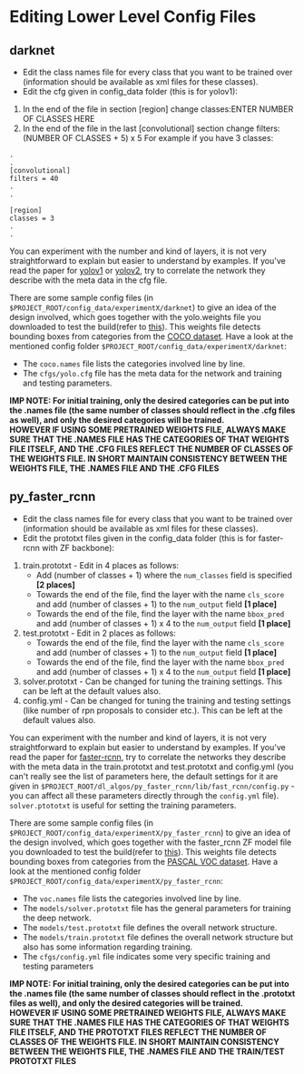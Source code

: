 # **Editing Lower Level Config Files**

## darknet

- Edit the class names file for every class that you want to be trained over (information should be available as xml files for these classes).
- Edit the cfg given in config_data folder (this is for yolov1):
1. In the end of the file in section [region] change classes:ENTER NUMBER OF CLASSES HERE
2. In the end of the file in the last [convolutional] section change filters:(NUMBER OF CLASSES + 5) x 5
For example if you have 3 classes:
```
.
.
[convolutional]
filters = 40
.
.

[region]
classes = 3
.
.
```

You can experiment with the number and kind of layers, it is not very straightforward to explain but easier to understand by examples. If you've read the paper for [yolov1](https://arxiv.org/abs/1506.02640) or [yolov2](https://arxiv.org/abs/1612.08242), try to correlate the network they describe with the meta data in the cfg file.

There are some sample config files (in `$PROJECT_ROOT/config_data/experimentX/darknet`) to give an idea of the design involved, which goes together with the yolo.weights file you downloaded to test the build(refer to [this](BUILD_INSTRUCTIONS.md)). This weights file detects bounding boxes from categories from the [COCO dataset](http://cocodataset.org/#home).
Have a look at the mentioned config folder `$PROJECT_ROOT/config_data/experimentX/darknet`:
- The `coco.names` file lists the categories involved line by line.
- The `cfgs/yolo.cfg` file has the meta data for the network and training and testing parameters.

**IMP NOTE: For initial training, only the desired categories can be put into the .names file (the same number of classes should reflect in the .cfg files as well), and only the desired categories will be trained.  
HOWEVER IF USING SOME PRETRAINED WEIGHTS FILE, ALWAYS MAKE SURE THAT THE .NAMES FILE HAS THE CATEGORIES OF THAT WEIGHTS FILE ITSELF, AND THE .CFG FILES REFLECT THE NUMBER OF CLASSES OF THE WEIGHTS FILE. IN SHORT MAINTAIN CONSISTENCY BETWEEN THE WEIGHTS FILE, THE .NAMES FILE AND THE .CFG FILES**


## py_faster_rcnn

- Edit the class names file for every class that you want to be trained over (information should be available as xml files for these classes).
- Edit the prototxt files given in the config_data folder (this is for faster-rcnn with ZF backbone):
1. train.prototxt - Edit in 4 places as follows:
	- Add (number of classes + 1) where the `num_classes` field is specified **[2 places]**
	- Towards the end of the file, find the layer with the name `cls_score` and add (number of classes + 1) to the `num_output` field **[1 place]**
	- Towards the end of the file, find the layer with the name `bbox_pred` and add (number of classes + 1) x 4 to the `num_output` field **[1 place]**
2. test.prototxt - Edit in 2 places as follows:
	- Towards the end of the file, find the layer with the name `cls_score` and add (number of classes + 1) to the `num_output` field **[1 place]**
	- Towards the end of the file, find the layer with the name `bbox_pred` and add (number of classes + 1) x 4 to the `num_output` field **[1 place]**
3. solver.prototxt - Can be changed for tuning the training settings. This can be left at the default values also.
4. config.yml - Can be changed for tuning the training and testing settings (like number of rpn proposals to consider etc.). This can be left at the default values also.

You can experiment with the number and kind of layers, it is not very straightforward to explain but easier to understand by examples. If you've read the paper for [faster-rcnn](https://arxiv.org/abs/1506.01497), try to correlate the networks they describe with the meta data in the train.prototxt and test.prototxt and config.yml (you can't really see the list of parameters here, the default settings for it are given in `$PROJECT_ROOT/dl_algos/py_faster_rcnn/lib/fast_rcnn/config.py` - you can affect all these parameters directly through the `config.yml` file). `solver.ptototxt` is useful for setting the training parameters.

There are some sample config files (in `$PROJECT_ROOT/config_data/experimentX/py_faster_rcnn`) to give an idea of the design involved, which goes together with the faster_rcnn ZF model file you downloaded to test the build(refer to [this](BUILD_INSTRUCTIONS.md)). This weights file detects bounding boxes from categories from the [PASCAL VOC dataset](http://host.robots.ox.ac.uk/pascal/VOC/voc2012/index.html).
Have a look at the mentioned config folder `$PROJECT_ROOT/config_data/experimentX/py_faster_rcnn`:
- The `voc.names` file lists the categories involved line by line.
- The `models/solver.prototxt` file has the general parameters for training the deep network.
- The `models/test.prototxt` file defines the overall network structure.
- The `models/train.prototxt` file defines the overall network structure but also has some information regarding training.
- The `cfgs/config.yml` file indicates some very specific training and testing parameters

**IMP NOTE: For initial training, only the desired categories can be put into the .names file (the same number of classes should reflect in the .prototxt files as well), and only the desired categories will be trained.  
HOWEVER IF USING SOME PRETRAINED WEIGHTS FILE, ALWAYS MAKE SURE THAT THE .NAMES FILE HAS THE CATEGORIES OF THAT WEIGHTS FILE ITSELF, AND THE PROTOTXT FILES REFLECT THE NUMBER OF CLASSES OF THE WEIGHTS FILE. IN SHORT MAINTAIN CONSISTENCY BETWEEN THE WEIGHTS FILE, THE .NAMES FILE AND THE TRAIN/TEST PROTOTXT FILES**